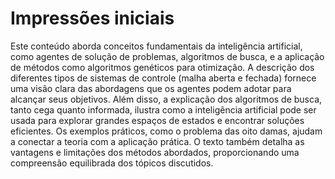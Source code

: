 

# Impressões iniciais

Este conteúdo aborda conceitos fundamentais da inteligência artificial, como agentes de solução de problemas, algoritmos de busca, e a aplicação de métodos como algoritmos genéticos para otimização. A descrição dos diferentes tipos de sistemas de controle (malha aberta e fechada) fornece uma visão clara das abordagens que os agentes podem adotar para alcançar seus objetivos. Além disso, a explicação dos algoritmos de busca, tanto cega quanto informada, ilustra como a inteligência artificial pode ser usada para explorar grandes espaços de estados e encontrar soluções eficientes. Os exemplos práticos, como o problema das oito damas, ajudam a conectar a teoria com a aplicação prática. O texto também detalha as vantagens e limitações dos métodos abordados, proporcionando uma compreensão equilibrada dos tópicos discutidos.

